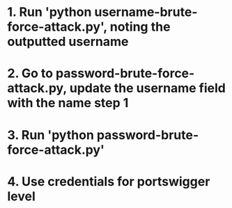 # 1. Run 'python username-brute-force-attack.py', noting the outputted username

# 2. Go to password-brute-force-attack.py, update the username field with the name step 1

# 3. Run 'python password-brute-force-attack.py'

# 4. Use credentials for portswigger level